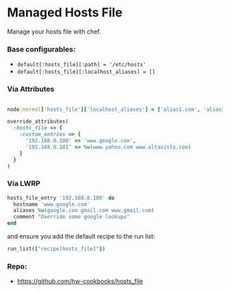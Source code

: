 # Managed Hosts File

Manage your hosts file with chef.

### Base configurables:

* `default[:hosts_file][:path] = '/etc/hosts'`
* `default[:hosts_file][:localhost_aliases] = []`

### Via Attributes

```ruby

node.normal['hosts_file']['localhost_aliases'] = ['alias1.com', 'alias3.com']

override_attributes(
  :hosts_file => {
    :custom_entries => {
      '192.168.0.100' => 'www.google.com',
      '192.168.0.101' => %w(www.yahoo.com www.altavista.com)
    }
  }
)
```

### Via LWRP

```ruby
hosts_file_entry '192.168.0.100' do
  hostname 'www.google.com'
  aliases %w(google.com gmail.com www.gmail.com)
  comment "Override some google lookups"
end
```

and ensure you add the default recipe to the run list:

```ruby
run_list(["recipe[hosts_file]"])
```

### Repo:

* https://github.com/hw-cookbooks/hosts_file
